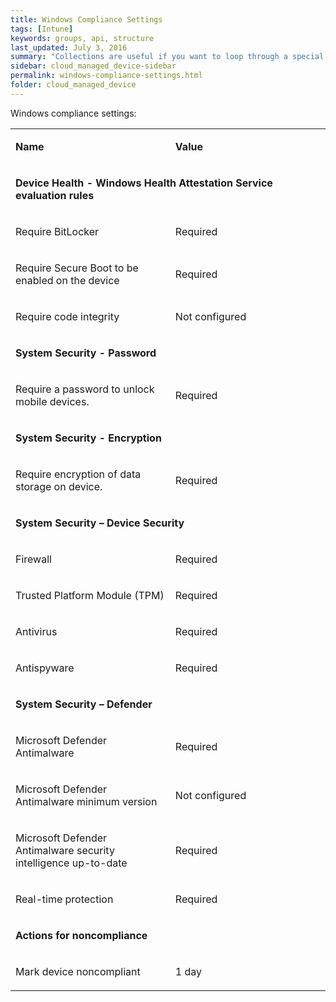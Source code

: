 ```yaml
---
title: Windows Compliance Settings
tags: [Intune]
keywords: groups, api, structure
last_updated: July 3, 2016
summary: "Collections are useful if you want to loop through a special folder of pages that you make available in a content API. You could also use collections if you have a set of articles that you want to treat differently from the other content, with a different layout or format."
sidebar: cloud_managed_device-sidebar
permalink: windows-compliance-settings.html
folder: cloud_managed_device
---
```


Windows compliance settings:

<table data-layout="default" data-local-id="86390a59-bf23-4c7b-a524-37a9a3f493fe" class="confluenceTable"><colgroup><col style="width: 340.0px;"><col style="width: 340.0px;"></colgroup><tbody><tr><td data-highlight-colour="#4f81bd" class="confluenceTd"><p><strong>Name</strong></p></td><td data-highlight-colour="#4f81bd" class="confluenceTd"><p><strong>Value</strong></p></td></tr><tr><td data-highlight-colour="#d3dfee" colspan="2" class="confluenceTd"><p><strong>Device Health - Windows Health Attestation Service evaluation rules</strong></p></td></tr><tr><td data-highlight-colour="#d3dfee" class="confluenceTd"><p>Require BitLocker</p></td><td data-highlight-colour="#d3dfee" class="confluenceTd"><p>Required</p></td></tr><tr><td data-highlight-colour="#d3dfee" class="confluenceTd"><p>Require Secure Boot to be enabled on the device</p></td><td data-highlight-colour="#d3dfee" class="confluenceTd"><p>Required</p></td></tr><tr><td data-highlight-colour="#d3dfee" class="confluenceTd"><p>Require code integrity</p></td><td data-highlight-colour="#d3dfee" class="confluenceTd"><p>Not configured</p></td></tr><tr><td data-highlight-colour="#d3dfee" colspan="2" class="confluenceTd"><p><strong>System Security - Password</strong></p></td></tr><tr><td data-highlight-colour="#d3dfee" class="confluenceTd"><p>Require a password to unlock mobile devices.</p></td><td data-highlight-colour="#d3dfee" class="confluenceTd"><p>Required</p></td></tr><tr><td data-highlight-colour="#d3dfee" colspan="2" class="confluenceTd"><p><strong>System Security - Encryption</strong></p></td></tr><tr><td data-highlight-colour="#d3dfee" class="confluenceTd"><p>Require encryption of data storage on device.</p></td><td data-highlight-colour="#d3dfee" class="confluenceTd"><p>Required</p></td></tr><tr><td data-highlight-colour="#d3dfee" colspan="2" class="confluenceTd"><p><strong>System Security – Device Security</strong></p></td></tr><tr><td data-highlight-colour="#d3dfee" class="confluenceTd"><p>Firewall</p></td><td data-highlight-colour="#d3dfee" class="confluenceTd"><p>Required</p></td></tr><tr><td data-highlight-colour="#d3dfee" class="confluenceTd"><p>Trusted Platform Module (TPM)</p></td><td data-highlight-colour="#d3dfee" class="confluenceTd"><p>Required</p></td></tr><tr><td data-highlight-colour="#d3dfee" class="confluenceTd"><p>Antivirus</p></td><td data-highlight-colour="#d3dfee" class="confluenceTd"><p>Required</p></td></tr><tr><td data-highlight-colour="#d3dfee" class="confluenceTd"><p>Antispyware</p></td><td data-highlight-colour="#d3dfee" class="confluenceTd"><p>Required</p></td></tr><tr><td data-highlight-colour="#d3dfee" colspan="2" class="confluenceTd"><p><strong>System Security – Defender</strong></p></td></tr><tr><td data-highlight-colour="#d3dfee" class="confluenceTd"><p>Microsoft Defender Antimalware</p></td><td data-highlight-colour="#d3dfee" class="confluenceTd"><p>Required</p></td></tr><tr><td data-highlight-colour="#d3dfee" class="confluenceTd"><p>Microsoft Defender Antimalware minimum version</p></td><td data-highlight-colour="#d3dfee" class="confluenceTd"><p>Not configured</p></td></tr><tr><td data-highlight-colour="#d3dfee" class="confluenceTd"><p>Microsoft Defender Antimalware security intelligence up-to-date</p></td><td data-highlight-colour="#d3dfee" class="confluenceTd"><p>Required</p></td></tr><tr><td data-highlight-colour="#d3dfee" class="confluenceTd"><p>Real-time protection</p></td><td data-highlight-colour="#d3dfee" class="confluenceTd"><p>Required</p></td></tr><tr><td data-highlight-colour="#d3dfee" colspan="2" class="confluenceTd"><p><strong>Actions for noncompliance</strong></p></td></tr><tr><td data-highlight-colour="#d3dfee" class="confluenceTd"><p>Mark device noncompliant</p></td><td data-highlight-colour="#d3dfee" class="confluenceTd"><p>1 day</p></td></tr></tbody></table>